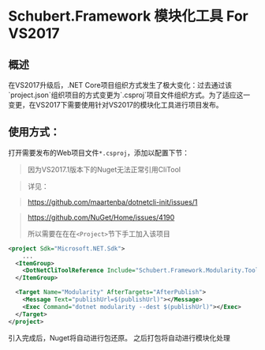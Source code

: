 ﻿Schubert.Framework 模块化工具 For VS2017
================
<h2>概述</h2>
在VS2017升级后，.NET Core项目组织方式发生了极大变化：过去通过该`project.json`组织项目的方式变更为`.csproj`项目文件组织方式。为了适应这一变更，在VS2017下需要使用针对VS2017的模块化工具进行项目发布。

<h2>使用方式：</h2>

打开需要发布的Web项目文件`*.csproj`，添加以配置下节：
>因为VS2017.1版本下的Nuget无法正常引用CliTool

>详见：

>https://github.com/maartenba/dotnetcli-init/issues/1

>https://github.com/NuGet/Home/issues/4190 
>
>所以需要在在在`<Project>`节下手工加入该项目

```xml
<project Sdk="Microsoft.NET.Sdk">
    ...
  <ItemGroup>
    <DotNetCliToolReference Include="Schubert.Framework.Modularity.Tools.Vs2017" Version="*" />
  </ItemGroup>

  <Target Name="Modularity" AfterTargets="AfterPublish">
    <Message Text="publishUrl=$(publishUrl)"></Message>
    <Exec Command="dotnet modularity --dest $(publishUrl)"></Exec>
  </Target>
</project>
```
	
		  


引入完成后，Nuget将自动进行包还原。
之后打包将自动进行模块化处理